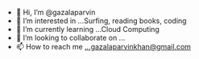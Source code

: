 - 👋 Hi, I’m @gazalaparvin
- 👀 I’m interested in ...Surfing, reading books, coding
- 🌱 I’m currently learning ...Cloud Computing
- 💞️ I’m looking to collaborate on ...
- 📫 How to reach me ...gazalaparvinkhan@gmail.com

<!---
gazalaparvin/gazalaparvin is a ✨ special ✨ repository because its `README.md` (this file) appears on your GitHub profile.
You can click the Preview link to take a look at your changes.
--->
